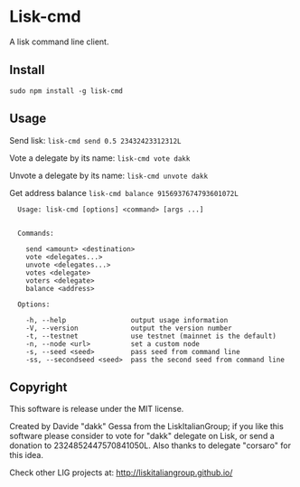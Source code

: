 # Lisk-cmd
A lisk command line client.

## Install

`sudo npm install -g lisk-cmd`


## Usage

Send lisk:
`lisk-cmd send 0.5 23432423312312L`

Vote a delegate by its name:
`lisk-cmd vote dakk`

Unvote a delegate by its name:
`lisk-cmd unvote dakk`

Get address balance
`lisk-cmd balance 9156937674793601072L`


```
  Usage: lisk-cmd [options] <command> [args ...]


  Commands:

    send <amount> <destination>
    vote <delegates...>        
    unvote <delegates...>      
    votes <delegate>           
    voters <delegate>          
    balance <address>          

  Options:

    -h, --help                output usage information
    -V, --version             output the version number
    -t, --testnet             use testnet (mainnet is the default)
    -n, --node <url>          set a custom node
    -s, --seed <seed>         pass seed from command line
    -ss, --secondseed <seed>  pass the second seed from command line
```


## Copyright

This software is release under the MIT license.

Created by Davide "dakk" Gessa from the LiskItalianGroup; if you like this software please 
consider to vote for "dakk" delegate on Lisk, or send a donation to 2324852447570841050L. 
Also thanks to delegate "corsaro" for this idea.

Check other LIG projects at: http://liskitaliangroup.github.io/